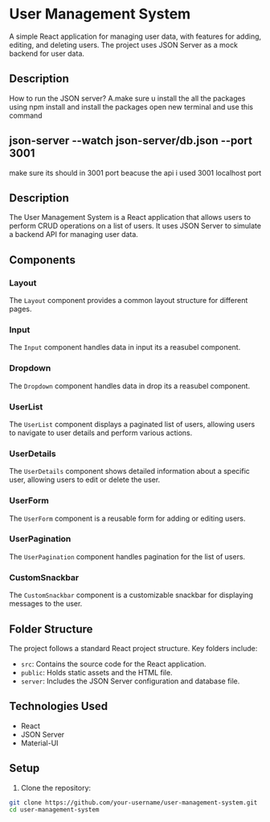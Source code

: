 # User Management System

A simple React application for managing user data, with features for adding, editing, and deleting users. The project uses JSON Server as a mock backend for user data.

## Description
How to run the JSON server?
A.make sure u install the all the packages using npm install and install the packages open new terminal and use this command  
## json-server --watch json-server/db.json --port 3001
make sure its should in 3001 port beacuse the api i used 3001 localhost port 


## Description

The User Management System is a React application that allows users to perform CRUD operations on a list of users. It uses JSON Server to simulate a backend API for managing user data.

## Components

### Layout

The `Layout` component provides a common layout structure for different pages.

### Input
The `Input` component handles data in input  its a reasubel component.

### Dropdown
The `Dropdown` component handles data in drop  its a reasubel component.



### UserList

The `UserList` component displays a paginated list of users, allowing users to navigate to user details and perform various actions.

### UserDetails

The `UserDetails` component shows detailed information about a specific user, allowing users to edit or delete the user.

### UserForm

The `UserForm` component is a reusable form for adding or editing users.

### UserPagination

The `UserPagination` component handles pagination for the list of users.

### CustomSnackbar

The `CustomSnackbar` component is a customizable snackbar for displaying messages to the user.

## Folder Structure

The project follows a standard React project structure. Key folders include:

- `src`: Contains the source code for the React application.
- `public`: Holds static assets and the HTML file.
- `server`: Includes the JSON Server configuration and database file.

## Technologies Used

- React
- JSON Server
- Material-UI

## Setup

1. Clone the repository:

```bash
git clone https://github.com/your-username/user-management-system.git
cd user-management-system
